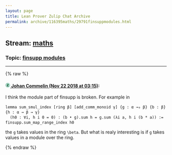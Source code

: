 ```yaml
---
layout: page
title: Lean Prover Zulip Chat Archive 
permalink: archive/116395maths/29791finsuppmodules.html
---
```


## Stream: [maths](index.html)
### Topic: [finsupp modules](29791finsuppmodules.html)

---


{% raw %}
#### [![Click to go to Zulip](../../assets/img/zulip2.png) Johan Commelin (Nov 22 2018 at 03:15)](https://leanprover.zulipchat.com/#narrow/stream/116395-maths/topic/finsupp%20modules/near/148149210):
I think the module part of finsupp is broken. For example in
```lean
lemma sum_smul_index [ring β] [add_comm_monoid γ] {g : α →₀ β} {b : β} {h : α → β → γ}
  (h0 : ∀i, h i 0 = 0) : (b • g).sum h = g.sum (λi a, h i (b * a)) :=
finsupp.sum_map_range_index h0
```
the `g` takes values in the ring `\beta`. But what is realy interesting is if `g` takes values in a module over the ring.


{% endraw %}
